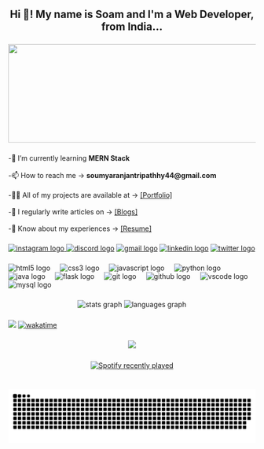 <h2 align="center">Hi 👋! My name is Soam and I'm a Web Developer, from India...</h2>

###

<img align="center" height="200" width="900" src="img/me.gif"  />

###

<p align="left">-🌱 I’m currently learning <b>MERN Stack</b><br><br>-📫 How to reach me -> <b> soumyaranjantripathhy44@gmail.com</b><br><br>-👨‍💻 All of my projects are available at -> <a href="https://portfolio-tawny-omega-13.vercel.app/"> [Portfolio]</a> <br><br>-📝 I regularly write articles on -> <a href="https://soamtripathy.hashnode.dev/">[Blogs]</a> <br><br>-📄 Know about my experiences -> <a href="https://portfolio-tawny-omega-13.vercel.app/resume/standardCV.pdf"> [Resume] </a> </p>

###

<div align="left">
  <a href="https://www.instagram.com/soamtripathy/"><img src="https://img.shields.io/static/v1?message=Instagram&logo=instagram&label=&color=E4405F&logoColor=white&labelColor=&style=for-the-badge" height="35" alt="instagram logo"  />
  </a>
  <a href="https://discord.com/users/525212779481792512"><img src="https://img.shields.io/static/v1?message=Discord&logo=discord&label=&color=7289DA&logoColor=white&labelColor=&style=for-the-badge" height="35" alt="discord logo"  /></a>
  <a href="mailto:soumyaranjantripathy44@gmail.com"><img src="https://img.shields.io/static/v1?message=Gmail&logo=gmail&label=&color=D14836&logoColor=white&labelColor=&style=for-the-badge" height="35" alt="gmail logo"  /></a>
  <a href="https://www.linkedin.com/in/soumyaranjantripathy/"><img src="https://img.shields.io/static/v1?message=LinkedIn&logo=linkedin&label=&color=0077B5&logoColor=white&labelColor=&style=for-the-badge" height="35" alt="linkedin logo"  /></a>
  <a href="https://twitter.com/soamtripathy"><img src="https://img.shields.io/static/v1?message=Twitter&logo=twitter&label=&color=1DA1F2&logoColor=white&labelColor=&style=for-the-badge" height="35" alt="twitter logo"  /></a>
</div>

###


<div align="left">
  <img src="https://cdn.jsdelivr.net/gh/devicons/devicon/icons/html5/html5-original.svg" height="30" alt="html5 logo"  />
  <img width="12" />
  <img src="https://cdn.jsdelivr.net/gh/devicons/devicon/icons/css3/css3-original.svg" height="30" alt="css3 logo"  />
  <img width="12" />
  <img src="https://cdn.jsdelivr.net/gh/devicons/devicon/icons/javascript/javascript-original.svg" height="30" alt="javascript logo"  />
  <img width="12" />
  <img src="https://cdn.jsdelivr.net/gh/devicons/devicon/icons/python/python-original.svg" height="30" alt="python logo"  />
  <img width="12" />
  <img src="https://cdn.jsdelivr.net/gh/devicons/devicon/icons/java/java-original.svg" height="30" alt="java logo"  />
  <img width="12" />
  <img src="https://cdn.jsdelivr.net/gh/devicons/devicon/icons/flask/flask-original.svg" height="30" alt="flask logo"  />
  <img width="12" />
  <img src="https://cdn.jsdelivr.net/gh/devicons/devicon/icons/git/git-original.svg" height="30" alt="git logo"  />
  <img width="12" />
  <img src="https://cdn.jsdelivr.net/gh/devicons/devicon/icons/github/github-original.svg" height="30" alt="github logo"  />
  <img width="12" />
  <img src="https://cdn.jsdelivr.net/gh/devicons/devicon/icons/vscode/vscode-original.svg" height="30" alt="vscode logo"  />
  <img width="12" />
  <img src="https://cdn.jsdelivr.net/gh/devicons/devicon/icons/mysql/mysql-original.svg" height="30" alt="mysql logo"  />
</div>

###


<div align="center">
  <img src="https://github-readme-stats.vercel.app/api?username=soamtripathy&hide_title=false&hide_rank=false&show_icons=true&include_all_commits=true&count_private=true&disable_animations=false&theme=dracula&locale=en&hide_border=false" height="150" alt="stats graph"  />
  <img src="https://github-readme-stats.vercel.app/api/top-langs?username=soamtripathy&locale=en&hide_title=false&layout=compact&card_width=320&langs_count=5&theme=dracula&hide_border=false" height="150" alt="languages graph"  />
</div>

###
![](https://komarev.com/ghpvc/?username=soamtripathy&color=blue)
[![wakatime](https://wakatime.com/badge/user/e3af9269-6869-4ee7-be91-17ddac16dc1f.svg)](https://wakatime.com/@e3af9269-6869-4ee7-be91-17ddac16dc1f)

###
<div align="center">
<a href="https://wakatime.com"><img src="https://wakatime.com/share/@soamtripathy/03d635d0-15ae-4d2b-be5f-12ad1119e1a0.png" /></a>
</div>

###

<div align="center">
  <a href="https://open.spotify.com/user/31zaskvgb6nfy7wankj3pak3aon4">
    <img src="https://spotify-recently-played-readme.vercel.app/api?user=31zaskvgb6nfy7wankj3pak3aon4&count=2&unique=true" alt="Spotify recently played"  />
  </a>
</div>

###

<br clear="both">

<img src="https://raw.githubusercontent.com/soamtripathy/soamtripathy/output/snake.svg" alt="Snake animation" />

###